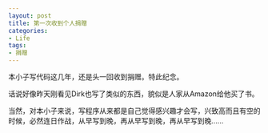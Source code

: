 ```yaml
---
layout: post
title: 第一次收到个人捐赠
categories:
- Life
tags:
- 捐赠
---
```


本小子写代码这几年，还是头一回收到捐赠。特此纪念。

话说好像昨天刚看见Dirk也写了类似的东西，貌似是人家从Amazon给他买了书。

当然，对本小子来说，写程序从来都是自己觉得感兴趣才会写，兴致高而且有空的时候，必然连日作战，从早写到晚，再从早写到晚，再从早写到晚……
